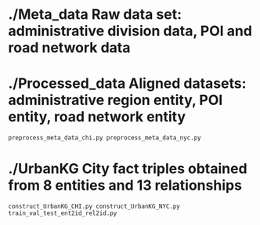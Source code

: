 # ./Meta_data    Raw data set: administrative division data, POI and road network data
# ./Processed_data   Aligned datasets: administrative region entity, POI entity, road network entity
`
preprocess_meta_data_chi.py
preprocess_meta_data_nyc.py
`

# ./UrbanKG    City fact triples obtained from 8 entities and 13 relationships
`
construct_UrbanKG_CHI.py
construct_UrbanKG_NYC.py
train_val_test_ent2id_rel2id.py
`


